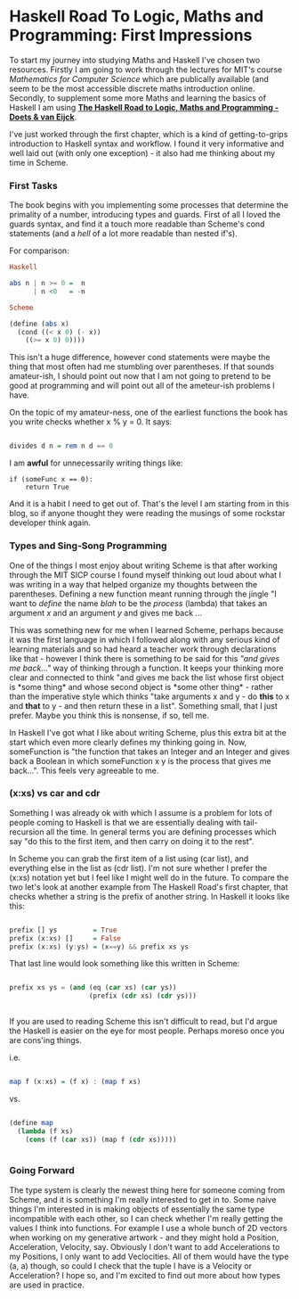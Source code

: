 Haskell Road To Logic, Maths and Programming: First Impressions
===============================================================

To start my journey into studying Maths and Haskell I've chosen two resources. Firstly I am going to work through the lectures for MIT's course *Mathematics for Computer Science* which are publically available (and seem to be the most accessible discrete maths introduction online. Secondly, to supplement some more Maths and learning the basics of Haskell I am using [**The Haskell Road to Logic, Maths and Programming - Doets & van Eijck**](https://homepages.cwi.nl/~jve/HR/#Solutions).

I've just worked through the first chapter, which is a kind of getting-to-grips introduction to Haskell syntax and workflow. I found it very informative and well laid out (with only one exception) - it also had me thinking about my time in Scheme.

### First Tasks

The book begins with you implementing some processes that determine the primality of a number, introducing types and guards. First of all I loved the guards syntax, and find it a touch more readable than Scheme's cond statements (and a *hell* of a lot more readable than nested if's).

For comparison:

``` Haskell
Haskell

abs n | n >= 0 =  n
      | n <0   = -n

Scheme

(define (abs x)
  (cond ((< x 0) (- x))
	((>= x 0) 0))))

```

This isn't a huge difference, however cond statements were maybe the thing that most often had me stumbling over parentheses. If that sounds amateur-ish, I should point out now that I am not going to pretend to be good at programming and will point out all of the ameteur-ish problems I have. 

On the topic of my amateur-ness, one of the earliest functions the book has you write checks whether x % y = 0. It says:

```Haskell

divides d n = rem n d == 0

```

I am **awful** for unnecessarily writing things like:

```
if (someFunc x == 0):
	return True
```

And it is a habit I need to get out of. That's the level I am starting from in this blog, so if anyone thought they were reading the musings of some rockstar developer think again.

### Types and Sing-Song Programming

One of the things I most enjoy about writing Scheme is that after working through the MIT SICP course I found myself thinking out loud about what I was writing in a way that helped organize my thoughts between the parentheses. Defining a new function meant running through the jingle "I want to *define* the name *blah* to be the *process* (lambda) that takes an argument *x* and an argument *y* and gives me back ...

This was something new for me when I learned Scheme, perhaps because it was the first language in which I followed along with any serious kind of learning materials and so had heard a teacher work through declarations like that - however I think there is something to be said for this *"and gives me back..."* way of thinking through a function. It keeps your thinking more clear and connected to think "and gives me back the list whose first object is \*some thing\* and whose second object is \*some other thing\* - rather than the imperative style which thinks  "take arguments x and y - do **this** to x and **that** to y - and then return these in a list". Something small, that I just prefer. Maybe you think this is nonsense, if so, tell me.

In Haskell I've got what I like about writing Scheme, plus this extra bit at the start which even more clearly defines my thinking going in. Now, someFunction is "the function that takes an Integer and an Integer and gives back a Boolean in which someFunction x y is the process that gives me back...". This feels very agreeable to me.

### (x:xs) vs car and cdr

Something I was already ok with which I assume is a problem for lots of people coming to Haskell is that we are essentially dealing with tail-recursion all the time. In general terms you are defining processes which say "do this to the first item, and then carry on doing it to the rest".

In Scheme you can grab the first item of a list using (car list), and everything else in the list as (cdr list). I'm not sure whether I prefer the (x:xs) notation yet but I feel like I might well do in the future. To compare the two let's look at another example from The Haskell Road's first chapter, that checks whether a string is the prefix of another string. In Haskell it looks like this:

```Haskell

prefix [] ys         = True
prefix (x:xs) []     = False
prefix (x:xs) (y:ys) = (x==y) && prefix xs ys
```

That last line would look something like this written in Scheme:

```Scheme

prefix xs ys = (and (eq (car xs) (car ys))
	                (prefix (cdr xs) (cdr ys)))
					
```

If you are used to reading Scheme this isn't difficult to read, but I'd argue the Haskell is easier on the eye for most people. Perhaps moreso once you are cons'ing things.

i.e.

```Haskell

map f (x:xs) = (f x) : (map f xs)

```

vs.

```Scheme

(define map
  (lambda (f xs)
    (cons (f (car xs)) (map f (cdr xs)))))
	
```

### Going Forward

The type system is clearly the newest thing here for someone coming from Scheme, and it is something I'm really interested to get in to. Some naive things I'm interested in is making objects of essentially the same type incompatible with each other, so I can check whether I'm really getting the values I think into functions. For example I use a whole bunch of 2D vectors when working on my generative artwork - and they might hold a Position, Acceleration, Velocity, say. Obviously I don't want to add Accelerations to my Positions, I only want to add Veclocities. All of them would have the type (a, a) though, so could I check that the tuple I have is a Velocity or Acceleration? I hope so, and I'm excited to find out more about how types are used in practice.



